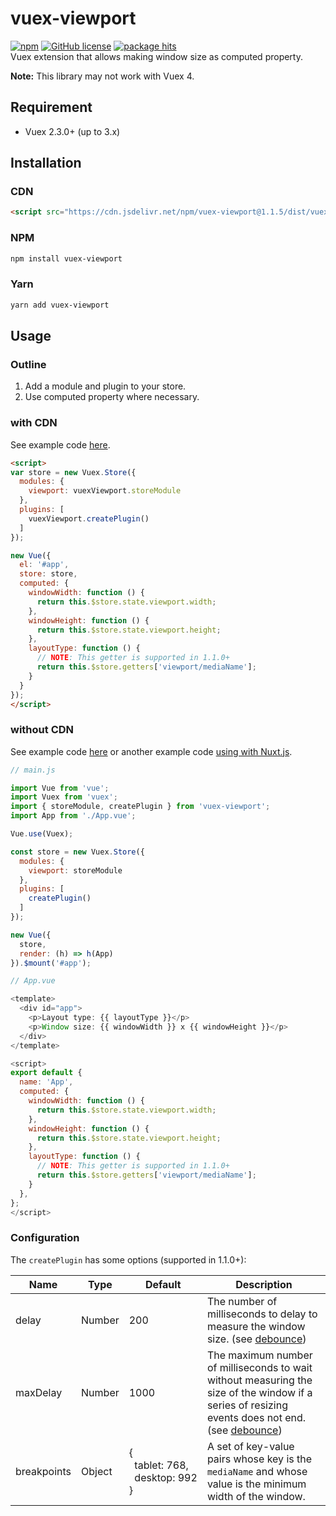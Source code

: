 # vuex-viewport
[![npm](https://img.shields.io/npm/v/vuex-viewport)](https://www.npmjs.com/package/vuex-viewport)
[![GitHub license](https://img.shields.io/github/license/ony3000/vuex-viewport)](https://github.com/ony3000/vuex-viewport/blob/master/LICENSE)
[![package hits](https://data.jsdelivr.com/v1/package/npm/vuex-viewport/badge?style=rounded)](https://www.jsdelivr.com/package/npm/vuex-viewport)<br>
Vuex extension that allows making window size as computed property.

**Note:** This library may not work with Vuex 4.

## Requirement
* Vuex 2.3.0+ (up to 3.x)

## Installation
### CDN
```html
<script src="https://cdn.jsdelivr.net/npm/vuex-viewport@1.1.5/dist/vuex-viewport.js"></script>
```

### NPM
```sh
npm install vuex-viewport
```

### Yarn
```sh
yarn add vuex-viewport
```

## Usage
### Outline
1. Add a module and plugin to your store.
2. Use computed property where necessary.

### with CDN
See example code [here](./demo.html).

```html
<script>
var store = new Vuex.Store({
  modules: {
    viewport: vuexViewport.storeModule
  },
  plugins: [
    vuexViewport.createPlugin()
  ]
});

new Vue({
  el: '#app',
  store: store,
  computed: {
    windowWidth: function () {
      return this.$store.state.viewport.width;
    },
    windowHeight: function () {
      return this.$store.state.viewport.height;
    },
    layoutType: function () {
      // NOTE: This getter is supported in 1.1.0+
      return this.$store.getters['viewport/mediaName'];
    }
  }
});
</script>
```

### without CDN
See example code [here](https://codesandbox.io/s/use-case-es2015-module-import-5tfck) or another example code [using with Nuxt.js](https://codesandbox.io/s/use-case-using-with-nuxtjs-dcubc).

```javascript
// main.js

import Vue from 'vue';
import Vuex from 'vuex';
import { storeModule, createPlugin } from 'vuex-viewport';
import App from './App.vue';

Vue.use(Vuex);

const store = new Vuex.Store({
  modules: {
    viewport: storeModule
  },
  plugins: [
    createPlugin()
  ]
});

new Vue({
  store,
  render: (h) => h(App)
}).$mount('#app');
```

```javascript
// App.vue

<template>
  <div id="app">
    <p>Layout type: {{ layoutType }}</p>
    <p>Window size: {{ windowWidth }} x {{ windowHeight }}</p>
  </div>
</template>

<script>
export default {
  name: 'App',
  computed: {
    windowWidth: function () {
      return this.$store.state.viewport.width;
    },
    windowHeight: function () {
      return this.$store.state.viewport.height;
    },
    layoutType: function () {
      // NOTE: This getter is supported in 1.1.0+
      return this.$store.getters['viewport/mediaName'];
    }
  },
};
</script>
```

### Configuration
The `createPlugin` has some options (supported in 1.1.0+):

Name | Type | Default | Description
---- | ---- | ------- | -----------
delay | Number | 200 | The number of milliseconds to delay to measure the window size. (see [debounce](https://lodash.com/docs/4.17#debounce))
maxDelay | Number | 1000 | The maximum number of milliseconds to wait without measuring the size of the window if a series of resizing events does not end. (see [debounce](https://lodash.com/docs/4.17#debounce))
breakpoints | Object | {<br>&nbsp;&nbsp;tablet:&nbsp;768,<br>&nbsp;&nbsp;desktop:&nbsp;992<br>} | A set of key-value pairs whose key is the `mediaName` and whose value is the minimum width of the window.

